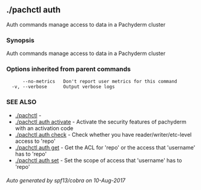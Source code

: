 ## ./pachctl auth

Auth commands manage access to data in a Pachyderm cluster

### Synopsis


Auth commands manage access to data in a Pachyderm cluster

### Options inherited from parent commands

```
      --no-metrics   Don't report user metrics for this command
  -v, --verbose      Output verbose logs
```

### SEE ALSO
* [./pachctl](./pachctl.md)	 - 
* [./pachctl auth activate](./pachctl_auth_activate.md)	 - Activate the security features of pachyderm with an activation code
* [./pachctl auth check](./pachctl_auth_check.md)	 - Check whether you have reader/writer/etc-level access to 'repo'
* [./pachctl auth get](./pachctl_auth_get.md)	 - Get the ACL for 'repo' or the access that 'username' has to 'repo'
* [./pachctl auth set](./pachctl_auth_set.md)	 - Set the scope of access that 'username' has to 'repo'

###### Auto generated by spf13/cobra on 10-Aug-2017
